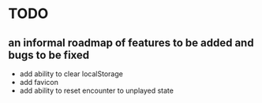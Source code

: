 # TODO
## an informal roadmap of features to be added and bugs to be fixed
* add ability to clear localStorage
* add favicon
* add ability to reset encounter to unplayed state
